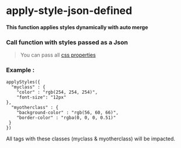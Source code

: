 # apply-style-json-defined

#### This function applies styles dynamically with auto merge 

### Call function with styles passed as a Json
> You can pass all [css properties](https://www.w3schools.com/cssref)

### Example :

```
applyStyles({
  "myclass" : {
    "color" : "rgb(254, 254, 254)",
    "font-size": "12px"
},
  "myotherclass" : {
    "background-color" : "rgb(56, 60, 66)",
    "border-color" : "rgba(0, 0, 0, 0.51)"
 }
})
```
All tags with these classes (myclass & myotherclass) will be impacted.
